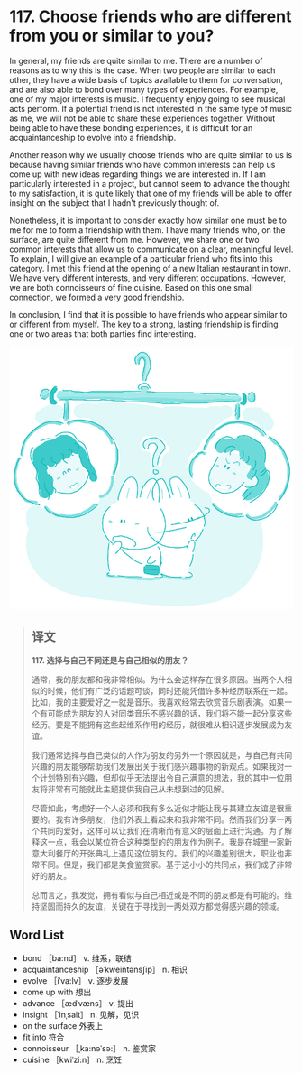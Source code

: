 # 117. Choose friends who are different from you or similar to you?

In general, my friends are quite similar to me. There are a number of reasons as to why this is the case. When two people are similar to each other, they have a wide basis of topics available to them for conversation, and are also able to bond over many types of experiences. For example, one of my major interests is music. I frequently enjoy going to see musical acts perform. If a potential friend is not interested in the same type of music as me, we will not be able to share these experiences together. Without being able to have these bonding experiences, it is difficult for an acquaintanceship to evolve into a friendship.

Another reason why we usually choose friends who are quite similar to us is because having similar friends who have common interests can help us come up with new ideas regarding things we are interested in. If I am particularly interested in a project, but cannot seem to advance the thought to my satisfaction, it is quite likely that one of my friends will be able to offer insight on the subject that I hadn't previously thought of.

Nonetheless, it is important to consider exactly how similar one must be to me for me to form a friendship with them. I have many friends who, on the surface, are quite different from me. However, we share one or two common interests that allow us to communicate on a clear, meaningful level. To explain, I will give an example of a particular friend who fits into this category. I met this friend at the opening of a new Italian restaurant in town. We have very different interests, and very different occupations. However, we are both connoisseurs of fine cuisine. Based on this one small connection, we formed a very good friendship.

In conclusion, I find that it is possible to have friends who appear similar to or different from myself. The key to a strong, lasting friendship is finding one or two areas that both parties find interesting.

![](.gitbook/assets/toefl-ibt-high-score-essays-117.jpg)

> ## 译文
>
> **117. 选择与自己不同还是与自己相似的朋友？**
>
> 通常，我的朋友都和我非常相似。为什么会这样存在很多原因。当两个人相似的时候，他们有广泛的话题可谈，同时还能凭借许多种经历联系在一起。比如，我的主要爱好之一就是音乐。我喜欢经常去欣赏音乐剧表演。如果一个有可能成为朋友的人对同类音乐不感兴趣的话，我们将不能一起分享这些经历。要是不能拥有这些起维系作用的经历，就很难从相识逐步发展成为友谊。
>
> 我们通常选择与自己类似的人作为朋友的另外一个原因就是，与自己有共同兴趣的朋友能够帮助我们发展出关于我们感兴趣事物的新观点。如果我对一个计划特别有兴趣，但却似乎无法提出令自己满意的想法，我的其中一位朋友将非常有可能就此主题提供我自己从未想到过的见解。
>
> 尽管如此，考虑好一个人必须和我有多么近似才能让我与其建立友谊是很重要的。我有许多朋友，他们外表上看起来和我非常不同。然而我们分享一两个共同的爱好，这样可以让我们在清晰而有意义的层面上进行沟通。为了解释这一点，我会以某位符合这种类型的的朋友作为例子。我是在城里一家新意大利餐厅的开张典礼上遇见这位朋友的。我们的兴趣差别很大，职业也非常不同。但是，我们都是美食鉴赏家。基于这小小的共同点，我们成了非常好的朋友。
>
> 总而言之，我发觉，拥有看似与自己相近或是不同的朋友都是有可能的。维持坚固而持久的友谊，关键在于寻找到一两处双方都觉得感兴趣的领域。

## Word List

* bond ［ba:nd］ v. 维系，联结
* acquaintanceship ［əˈkweintənsʃip］ n. 相识
* evolve ［iˈva:lv］ v. 逐步发展
* come up with 想出
* advance ［ædˈvæns］ v. 提出
* insight ［ˈinˌsait］ n. 见解，见识
* on the surface 外表上
* fit into 符合
* connoisseur ［ˌka:nəˈsə:］ n. 鉴赏家
* cuisine ［kwiˈzi:n］ n. 烹饪

